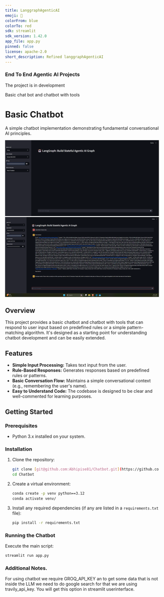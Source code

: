 ```yaml
---
title: LanggraphAgenticAI
emoji: 🐨
colorFrom: blue
colorTo: red
sdk: streamlit
sdk_version: 1.42.0
app_file: app.py
pinned: false
license: apache-2.0
short_description: Refined langgraphAgenticAI
---
```


### End To End Agentic AI Projects

The project is in development

Basic chat bot and chatbot with tools 

# Basic Chatbot

A simple chatbot implementation demonstrating fundamental conversational AI principles.

![Basic Chatbot Demo](\assets\basicChatbot.png)
![Chatbot with tool](\assets\chatbotwithTool.png)

## Overview

This project provides a basic chatbot and chatbot with tools that can respond to user input based on predefined rules or a simple pattern-matching algorithm. It's designed as a starting point for understanding chatbot development and can be easily extended.

## Features

* **Simple Input Processing:** Takes text input from the user.
* **Rule-Based Responses:** Generates responses based on predefined rules or patterns.
* **Basic Conversation Flow:** Maintains a simple conversational context (e.g., remembering the user's name).
* **Easy to Understand Code:** The codebase is designed to be clear and well-commented for learning purposes.

## Getting Started

### Prerequisites

* Python 3.x installed on your system.

### Installation

1.  Clone the repository:
    ```bash
    git clone [git@github.com:Abhipise81/Chatbot.git](https://github.com/Abhipise81/Chatbot)
    cd Chatbot
    ```
2.  Create a virtual environment:
    ```bash
    conda create -p venv python==3.12
    conda activate venv/
    ```
3.  Install any required dependencies (if any are listed in a `requirements.txt` file):
    ```bash
    pip install -r requirements.txt
    ```

### Running the Chatbot

Execute the main script:

```bash
streamlit run app.py
```

### Additional Notes.

For using chatbot we require GROQ_API_KEY an to get some data that is not inside the LLM we need to do 
google search for that we are using travily_api_key. You will get this option in streamlit userinterface.

